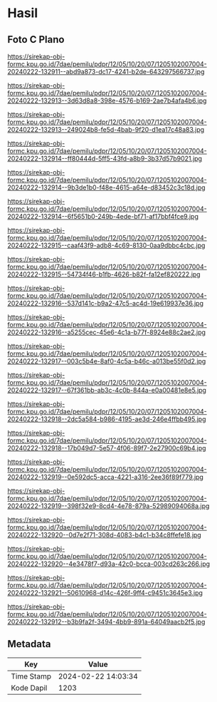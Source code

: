 # Hasil

## Foto C Plano

https://sirekap-obj-formc.kpu.go.id/7dae/pemilu/pdpr/12/05/10/20/07/1205102007004-20240222-132911--abd9a873-dc17-4241-b2de-643297566737.jpg

https://sirekap-obj-formc.kpu.go.id/7dae/pemilu/pdpr/12/05/10/20/07/1205102007004-20240222-132913--3d63d8a8-398e-4576-b169-2ae7b4afa4b6.jpg

https://sirekap-obj-formc.kpu.go.id/7dae/pemilu/pdpr/12/05/10/20/07/1205102007004-20240222-132913--249024b8-fe5d-4bab-9f20-d1ea17c48a83.jpg

https://sirekap-obj-formc.kpu.go.id/7dae/pemilu/pdpr/12/05/10/20/07/1205102007004-20240222-132914--ff80444d-5ff5-43fd-a8b9-3b37d57b9021.jpg

https://sirekap-obj-formc.kpu.go.id/7dae/pemilu/pdpr/12/05/10/20/07/1205102007004-20240222-132914--9b3de1b0-f48e-4615-a64e-d83452c3c18d.jpg

https://sirekap-obj-formc.kpu.go.id/7dae/pemilu/pdpr/12/05/10/20/07/1205102007004-20240222-132914--6f5651b0-249b-4ede-bf71-af17bbf4fce9.jpg

https://sirekap-obj-formc.kpu.go.id/7dae/pemilu/pdpr/12/05/10/20/07/1205102007004-20240222-132915--caaf43f9-adb8-4c69-8130-0aa9dbbc4cbc.jpg

https://sirekap-obj-formc.kpu.go.id/7dae/pemilu/pdpr/12/05/10/20/07/1205102007004-20240222-132915--54734f46-b1fb-4626-b82f-fa12ef820222.jpg

https://sirekap-obj-formc.kpu.go.id/7dae/pemilu/pdpr/12/05/10/20/07/1205102007004-20240222-132916--537d141c-b9a2-47c5-ac4d-19e619937e36.jpg

https://sirekap-obj-formc.kpu.go.id/7dae/pemilu/pdpr/12/05/10/20/07/1205102007004-20240222-132916--a5255cec-45e6-4c1a-b77f-8924e88c2ae2.jpg

https://sirekap-obj-formc.kpu.go.id/7dae/pemilu/pdpr/12/05/10/20/07/1205102007004-20240222-132917--003c5b4e-8af0-4c5a-b46c-a013be55f0d2.jpg

https://sirekap-obj-formc.kpu.go.id/7dae/pemilu/pdpr/12/05/10/20/07/1205102007004-20240222-132917--67f361bb-ab3c-4c0b-844a-e0a00481e8e5.jpg

https://sirekap-obj-formc.kpu.go.id/7dae/pemilu/pdpr/12/05/10/20/07/1205102007004-20240222-132918--2dc5a584-b986-4195-ae3d-246e4ffbb495.jpg

https://sirekap-obj-formc.kpu.go.id/7dae/pemilu/pdpr/12/05/10/20/07/1205102007004-20240222-132918--17b049d7-5e57-4f06-89f7-2e27900c69b4.jpg

https://sirekap-obj-formc.kpu.go.id/7dae/pemilu/pdpr/12/05/10/20/07/1205102007004-20240222-132919--0e592dc5-acca-4221-a316-2ee36f89f779.jpg

https://sirekap-obj-formc.kpu.go.id/7dae/pemilu/pdpr/12/05/10/20/07/1205102007004-20240222-132919--398f32e9-8cd4-4e78-879a-52989094068a.jpg

https://sirekap-obj-formc.kpu.go.id/7dae/pemilu/pdpr/12/05/10/20/07/1205102007004-20240222-132920--0d7e2f71-308d-4083-b4c1-b34c8ffefe18.jpg

https://sirekap-obj-formc.kpu.go.id/7dae/pemilu/pdpr/12/05/10/20/07/1205102007004-20240222-132920--4e3478f7-d93a-42c0-bcca-003cd263c266.jpg

https://sirekap-obj-formc.kpu.go.id/7dae/pemilu/pdpr/12/05/10/20/07/1205102007004-20240222-132921--50610968-d14c-426f-9ff4-c9451c3645e3.jpg

https://sirekap-obj-formc.kpu.go.id/7dae/pemilu/pdpr/12/05/10/20/07/1205102007004-20240222-132912--b3b9fa2f-3494-4bb9-891a-64049aacb2f5.jpg


## Metadata

| Key        | Value               |
| ---------- | ------------------- |
| Time Stamp | 2024-02-22 14:03:34 |
| Kode Dapil | 1203                |



